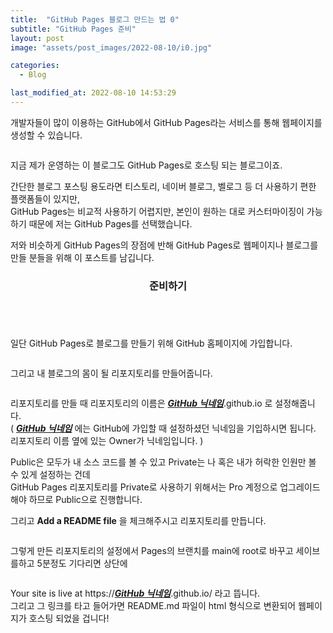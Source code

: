 ```yaml
---
title:  "GitHub Pages 블로그 만드는 법 0"
subtitle: "GitHub Pages 준비"
layout: post
image: "assets/post_images/2022-08-10/i0.jpg"

categories:
  - Blog

last_modified_at: 2022-08-10 14:53:29
---
```


개발자들이 많이 이용하는 GitHub에서 GitHub Pages라는 서비스를 통해 웹페이지를 생성할 수 있습니다.

<span class="image fit"><img src="{{ 'assets/post_images/2022-08-10/i0.jpg' | relative_url }}" alt="" /></span>

지금 제가 운영하는 이 블로그도 GitHub Pages로 호스팅 되는 블로그이죠. <br>

간단한 블로그 포스팅 용도라면 티스토리, 네이버 블로그, 벨로그 등 더 사용하기 편한 플랫폼들이 있지만, <br>
GitHub Pages는 비교적 사용하기 어렵지만, 본인이 원하는 대로 커스터마이징이 가능하기 때문에 저는 GitHub Pages를 선택했습니다. <br>

저와 비슷하게 GitHub Pages의 장점에 반해 GitHub Pages로 웹페이지나 블로그를 만들 분들을 위해 이 포스트를 남깁니다.

<header class="major">
  <h3>준비하기</h3>
</header>

<span class="image fit"><img src="{{ 'assets/post_images/2022-08-10/i1.jpg' | relative_url }}" alt="" /></span>

일단 GitHub Pages로 블로그를 만들기 위해 GitHub 홈페이지에 가입합니다.

<span class="image fit"><img src="{{ 'assets/post_images/2022-08-10/i2.jpg' | relative_url }}" alt="" /></span>

그리고 내 블로그의 몸이 될 리포지토리를 만들어줍니다.

<span class="image fit"><img src="{{ 'assets/post_images/2022-08-10/i3.jpg' | relative_url }}" alt="" /></span>

리포지토리를 만들 때 리포지토리의 이름은 <u><i><b>GitHub 닉네임</b></i></u>.github.io 로 설정해줍니다. <br>
( <u><i><b>GitHub 닉네임</b></i></u> 에는 GitHub에 가입할 때 설정하셨던 닉네임을 기입하시면 됩니다. 리포지토리 이름 옆에 있는 Owner가 닉네임입니다. )

Public은 모두가 내 소스 코드를 볼 수 있고 Private는 나 혹은 내가 허락한 인원만 볼 수 있게 설정하는 건데 <br>
GitHub Pages 리포지토리를 Private로 사용하기 위해서는 Pro 계정으로 업그레이드해야 하므로 Public으로 진행합니다.

그리고 <b>Add a README file</b> 을 체크해주시고 리포지토리를 만듭니다.

<span class="image fit"><img src="{{ 'assets/post_images/2022-08-10/i4.jpg' | relative_url }}" alt="" /></span>

그렇게 만든 리포지토리의 설정에서 Pages의 브랜치를 main에 root로 바꾸고 세이브를하고 5분정도 기다리면 상단에

<span class="image fit"><img src="{{ 'assets/post_images/2022-08-10/i5.jpg' | relative_url }}" alt="" /></span>

Your site is live at <a>https://<u><i><b>GitHub 닉네임</b></i></u>.github.io/</a> 라고 뜹니다. <br>
그리고 그 링크를 타고 들어가면 README.md 파일이 html 형식으로 변환되어 웹페이지가 호스팅 되었을 겁니다!
